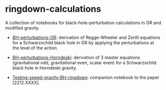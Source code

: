 # ringdown-calculations
A collection of notebooks for black-hole-perturbation calculations in GR and modified gravity.

- [BH-perturbations-GR](https://github.com/sergisl/ringdown-calculations/blob/main/BH-perturbations-GR.nb): derivation of Regge-Wheeler and Zerilli equations for a Schwarzschild black hole in GR by applying the perturbations at the level of the action.

- [BH-perturbations-Horndeski](https://github.com/sergisl/ringdown-calculations/blob/main/BH-perturbations-Horndeski.nb): derivation of 3 master equations (gravitational odd, gravitational even, scalar even) for a Schwarzschild black hole in Horndeski gravity.

- [Testing-speed-gravity-BH-ringdown](https://github.com/sergisl/ringdown-calculations/blob/main/Testing-speed-gravity-BH-ringdown.nb): companion notebook to the paper [2212.XXXX].
